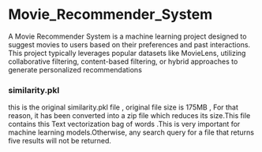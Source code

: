 # Movie_Recommender_System
A Movie Recommender System is a machine learning project designed to suggest movies to users based on their preferences and past interactions. This project typically leverages popular datasets like MovieLens, utilizing collaborative filtering, content-based filtering, or hybrid approaches to generate personalized recommendations

### similarity.pkl
this is the original similarity.pkl file , original file size is 175MB , For that reason, it has been converted into a zip file which reduces its size.This file contains this Text vectorization bag of words .This is very important for machine learning models.Otherwise, any search query for a file that returns five results will not be returned.
